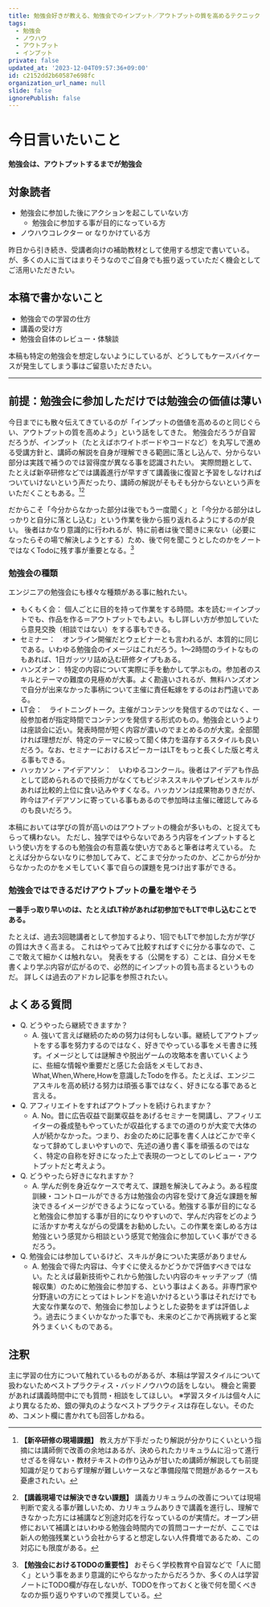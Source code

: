 ```yaml
---
title: 勉強会好きが教える、勉強会でのインプット／アウトプットの質を高めるテクニック
tags:
  - 勉強会
  - ノウハウ
  - アウトプット
  - インプット
private: false
updated_at: '2023-12-04T09:57:36+09:00'
id: c2152dd2b60587e698fc
organization_url_name: null
slide: false
ignorePublish: false
---
```

# 今日言いたいこと
**勉強会は、アウトプットするまでが勉強会**

## 対象読者
- 勉強会に参加した後にアクションを起こしていない方
  - 勉強会に参加する事が目的になっている方
- ノウハウコレクター or なりかけている方

昨日から引き続き、受講者向けの補助教材として使用する想定で書いている。
が、多くの人に当てはまりそうなのでご自身でも振り返っていただく機会としてご活用いただきたい。

## 本稿で書かないこと
- 勉強会での学習の仕方
- 講義の受け方
- 勉強会自体のレビュー・体験談

本稿も特定の勉強会を想定しないようにしているが、どうしてもケースバイケースが発生してしまう事はご留意いただきたい。

---

## 前提：勉強会に参加しただけでは勉強会の価値は薄い
今日までにも散々伝えてきているのが「インプットの価値を高めるのと同じぐらい、アウトプットの質を高めよう」という話をしてきた。
勉強会だろうが自習だろうが、インプット（たとえばホワイトボードやコードなど）を丸写しで進める受講方針と、講師の解説を自身が理解できる範囲に落とし込んで、分からない部分は実践で補うのでは習得度が異なる事を認識されたい。
実際問題として、たとえば新卒研修などでは講義進行が早すぎて講義後に復習と予習をしなければついていけないという声だったり、講師の解説がそもそも分からないという声をいただくこともある。[^1][^2]

[^1]: **【新卒研修の現場課題】** 教え方が下手だったり解説が分かりにくいという指摘には講師側で改善の余地はあるが、決められたカリキュラムに沿って進行せざるを得ない・教材テキストの作り込みが甘いため講師が解説しても前提知識が足りておらず理解が難しいケースなど準備段階で問題があるケースも憂慮されたい。[^2]
[^2]: **【講義現場では解決できない課題】** 講義カリキュラムの改善については現場判断で変える事が難しいため、カリキュラムありきで講義を進行し、理解できなかった方には補講など別途対応を行なっているのが実情だ。オープン研修において補講とはいわゆる勉強会時間内での質問コーナーだが、ここでは新人の勉強残業という会社からすると想定しない人件費増であるため、この対応にも限度がある。

だからこそ「今分からなかった部分は後でもう一度聞く」と「今分かる部分はしっかりと自分に落とし込む」という作業を後から振り返れるようにするのが良い。
後者はかなり意識的に行われるが、特に前者は後で聞きに来ない（必要になったらその場で解決しようとする）ため、後で何を聞こうとしたのかをノートではなくTodoに残す事が重要となる。[^3]

[^3]: **【勉強会におけるTODOの重要性】** おそらく学校教育や自習などで「人に聞く」という事をあまり意識的にやらなかったからだろうか、多くの人は学習ノートにTODO欄が存在しないが、TODOを作っておくと後で何を聞くべきなのか振り返りやすいので推奨している。

### 勉強会の種類
エンジニアの勉強会にも様々な種類がある事に触れたい。

- もくもく会： 個人ごとに目的を持って作業をする時間。本を読む＝インプットでも、作品を作る＝アウトプットでもよい。もし詳しい方が参加していたら意見交換（相談ではない）をする事もできる。
- セミナー：　オンライン開催だとウェビナーとも言われるが、本質的に同じである。いわゆる勉強会のイメージはこれだろう。1〜2時間のライトなものもあれば、1日ガッツリ詰め込む研修タイプもある。
- ハンズオン： 特定の内容について実際に手を動かして学ぶもの。参加者のスキルとテーマの難度の見極めが大事。よく勘違いされるが、無料ハンズオンで自分が出来なかった事柄について主催に責任転嫁をするのはお門違いである。
- LT会：　ライトニングトーク。主催がコンテンツを発信するのではなく、一般参加者が指定時間でコンテンツを発信する形式のもの。勉強会というよりは座談会に近い。発表時間が短く内容が濃いのでまとめるのが大変。全部聞ければ理想だが、特定のテーマに絞って聞く体力を温存するスタイルも良いだろう。なお、セミナーにおけるスピーカーはLTをもっと長くした版と考える事もできる。
- ハッカソン・アイデアソン：　いわゆるコンクール。後者はアイデアも作品として認められるので技術力がなくてもビジネススキルやプレゼンスキルがあれば比較的上位に食い込みやすくなる。ハッカソンは成果物ありきだが、昨今はアイデアソンに寄っている事もあるので参加時は主催に確認してみるのも良いだろう。

本稿においては学びの質が高いのはアウトプットの機会が多いもの、と捉えてもらって構わない。
ただし、独学ではやらないであろう内容をインプットするという使い方をするのも勉強会の有意義な使い方であると筆者は考えている。
たとえば分からないなりに参加してみて、どこまで分かったのか、どこからが分からなかったのかをメモしていく事で自らの課題を見つけ出す事ができる。

### 勉強会ではできるだけアウトプットの量を増やそう
**一番手っ取り早いのは、たとえばLT枠があれば初参加でもLTで申し込むことである。**

たとえば、過去3回聴講者として参加するより、1回でもLTで参加した方が学びの質は大きく高まる。
これはやってみて比較すればすぐに分かる事なので、ここで敢えて細かくは触れない。
発表をする（公開をする）ことは、自分メモを書くより学ぶ内容が広がるので、必然的にインプットの質も高まるというものだ。
詳しくは過去のアドカレ記事を参照されたい。



## よくある質問
- Q. どうやったら継続できますか？
  - A. 強いて言えば継続のための努力は何もしない事。継続してアウトプットをする事を努力するのではなく、好きでやっている事をメモ書きに残す。イメージとしては謎解きや脱出ゲームの攻略本を書いていくように、些細な情報や重要だと感じた会話をメモしておき、What,When,Where,Howを意識したTodoを作る。たとえば、エンジニアスキルを高め続ける努力は頑張る事ではなく、好きになる事であると言える。
- Q. アフィリエイトをすればアウトプットを続けられますか？
  - A. No。昔に広告収益で副業収益をあげるセミナーを開講し、アフィリエイターの養成塾もやっていたが収益化するまでの道のりが大変で大体の人が続かなかった。つまり、お金のために記事を書く人はどこかで辛くなって辞めてしまいやすいので、先述の通り書く事を頑張るのではなく、特定の自称を好きになった上で表現の一つとしてのレビュー・アウトプットだと考えよう。
- Q. どうやったら好きになれますか？
  - A. 学んだ例を身近なケースで考えて、課題を解決してみよう。ある程度訓練・コントロールができる方は勉強会の内容を受けて身近な課題を解決できるイメージができるようになっている。勉強する事が目的になると勉強会に参加する事が目的になりやすいので、学んだ内容をどのように活かすか考えながらの受講をお勧めしたい。この作業を楽しめる方は勉強という感覚から相談という感覚で勉強会に参加していく事ができるだろう。
- Q. 勉強会には参加しているけど、スキルが身についた実感がありません
  - A. 勉強会で得た内容は、今すぐに使えるかどうかで評価すべきではない。たとえば最新技術やこれから勉強したい内容のキャッチアップ（情報収集）のために勉強会に参加する、という事はよくある。非専門家や分野違いの方にとってはトレンドを追いかけるという事はそれだけでも大変な作業なので、勉強会に参加しようとした姿勢をまずは評価しよう。過去にうまくいかなかった事でも、未来のどこかで再挑戦すると案外うまくいくものである。

## 注釈
主に学習の仕方について触れているものがあるが、本稿は学習スタイルについて扱わないためベストプラクティス・バッドノウハウの話をしない。
機会と需要があれば講義時間中にでも質問・相談をしてほしい。
※学習スタイルは個々人により異なるため、銀の弾丸のようなベストプラクティスは存在しない。そのため、コメント欄に書かれても回答しかねる。

